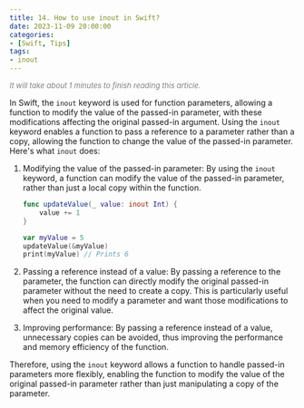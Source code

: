```yaml
---
title: 14. How to use inout in Swift?
date: 2023-11-09 20:00:00
categories: 
- [Swift, Tips]
tags:
- inout
---
```


<font color=gray size=2>*It will take about 1 minutes to finish reading this article.*</font>

In Swift, the `inout` keyword is used for function parameters, allowing a function to modify the value of the passed-in parameter, with these modifications affecting the original passed-in argument. Using the `inout` keyword enables a function to pass a reference to a parameter rather than a copy, allowing the function to change the value of the passed-in parameter. Here's what `inout` does:

1. Modifying the value of the passed-in parameter: By using the `inout` keyword, a function can modify the value of the passed-in parameter, rather than just a local copy within the function.

   ```swift
   func updateValue(_ value: inout Int) {
       value += 1
   }

   var myValue = 5
   updateValue(&myValue)
   print(myValue) // Prints 6
   ```

2. Passing a reference instead of a value: By passing a reference to the parameter, the function can directly modify the original passed-in parameter without the need to create a copy. This is particularly useful when you need to modify a parameter and want those modifications to affect the original value.

3. Improving performance: By passing a reference instead of a value, unnecessary copies can be avoided, thus improving the performance and memory efficiency of the function.

Therefore, using the `inout` keyword allows a function to handle passed-in parameters more flexibly, enabling the function to modify the value of the original passed-in parameter rather than just manipulating a copy of the parameter.